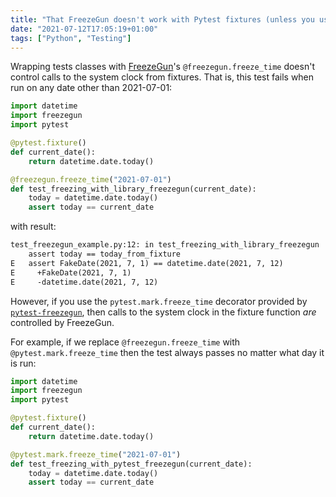 ```yaml
---
title: "That FreezeGun doesn't work with Pytest fixtures (unless you use `pytest-freezegun`)"
date: "2021-07-12T17:05:19+01:00"
tags: ["Python", "Testing"]
---
```


Wrapping tests classes with [FreezeGun](https://github.com/spulec/freezegun#decorator)'s `@freezegun.freeze_time` doesn't control calls to the
system clock from fixtures. That is, this test fails when run on any date other than 2021-07-01:

```py
import datetime
import freezegun
import pytest

@pytest.fixture()
def current_date():
    return datetime.date.today()

@freezegun.freeze_time("2021-07-01")
def test_freezing_with_library_freezegun(current_date):
    today = datetime.date.today()
    assert today == current_date
```

with result:

```txt
test_freezegun_example.py:12: in test_freezing_with_library_freezegun
    assert today == today_from_fixture
E   assert FakeDate(2021, 7, 1) == datetime.date(2021, 7, 12)
E     +FakeDate(2021, 7, 1)
E     -datetime.date(2021, 7, 12)
```

However, if you use the `pytest.mark.freeze_time` decorator provided by
[`pytest-freezegun`](https://github.com/ktosiek/pytest-freezegun), then calls to the system clock in the fixture function
_are_ controlled by FreezeGun.

For example, if we replace
`@freezegun.freeze_time` with `@pytest.mark.freeze_time` then the test always
passes no matter what day it is run:

```py
import datetime
import freezegun
import pytest

@pytest.fixture()
def current_date():
    return datetime.date.today()

@pytest.mark.freeze_time("2021-07-01")
def test_freezing_with_pytest_freezegun(current_date):
    today = datetime.date.today()
    assert today == current_date
```
